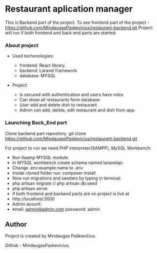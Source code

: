 # Restaurant aplication manager

This is Backend part of the project.
To see frontend part of the project - https://github.com/MindaugasPaskevicius/restaurant-backend.git
Project will run if both frontend and back end parts are started.

### About project

* Used techonologies:
    - frontend: React library.
    - backend: Laravel framework
    - database: MYSQL

* Project:
    - Is secured with authentication and users have roles
    - Can show all restaurants form database
    - User add and delete dish to restaurant.
    - Admin can add, delete, edit restaurant and dish from app.

### Launching Back_End part

Clone backend part repository.
git clone https://github.com/MindaugasPaskevicius/restaurant-backend.git

For project to run we need PHP interpreter(XAMPP), MySQL Workbench.
- Run Xaamp MYSQL module.
- In MYSQL workbench create schema named laravelapi.
- Change .env.example name to .env
- inside cloned folder run: composer install
- Now run migrations and seeders by typing in terminal:
- php artisan migrate  // php artisan db:seed
- php artisan serve
- if both frontend and backend parts are on project is live at
- http://localhost:3000
- Admin acount:
-  email: admin@admin.com password: admin


## Author

Project is created by Mindaugas Paškevičius.

Github - MindaugasPaskevicius.

